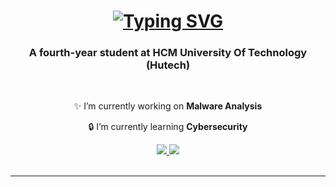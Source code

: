 <h1 align="center">
  <a href="https://git.io/typing-svg">
    <img src="https://readme-typing-svg.herokuapp.com?font=Fira+Code&weight=100&pause=1000&color=9E7CD7&center=true&vCenter=true&random=false&width=500&height=60&lines=Hi+I'm+Nguyen+Ngoc+Minh+Tan" alt="Typing SVG" /></a>
</h1>
  
<h3 align="center">A fourth-year student at HCM University Of Technology (Hutech)</h3>

<br/>

<div align="center">
 
✨ I’m currently working on **Malware Analysis**
 
🔒 I’m currently learning **Cybersecurity**

 </div>
 
<div align="center"> 
  <a href="mailto:nnminhtan05072003@gmail.com">
    <img src="https://img.shields.io/badge/Gmail-333333?style=for-the-badge&logo=gmail&logoColor=red" />
  </a>
  <a href="https://www.linkedin.com/in/nnminhtan050703" target="_blank">
    <img src="https://img.shields.io/badge/LinkedIn-0077B5?style=for-the-badge&logo=linkedin&logoColor=white" target="_blank" />
  </a>
</div>

<!--
<h2 align="center">⚒️ Languages-Frameworks-Tools ⚒️</h2>
<br/>
<div align="center">
    <img src="https://skillicons.dev/icons?i=docker,kubernetes,aws,azure,vscode,github,githubactions,git" />
    <img src="https://skillicons.dev/icons?i=linux,python,javascript,c,cpp,html,css,bash" /><br>
</div>
-->
<br/>
<hr/>
